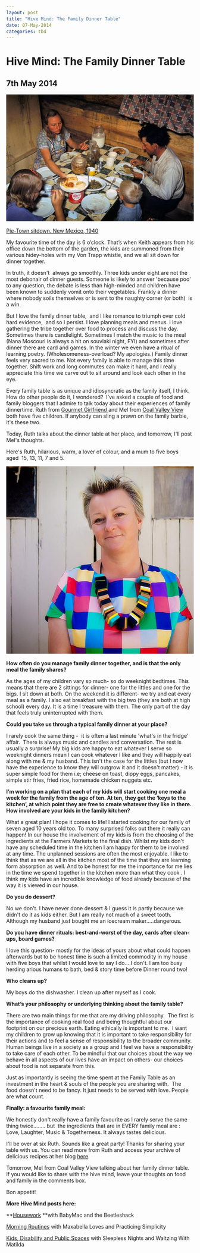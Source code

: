 ```yaml
---
layout: post
title: "Hive Mind: The Family Dinner Table"
date: 07-May-2014
categories: tbd
---
```


# Hive Mind: The Family Dinner Table

## 7th May 2014

<img class="photo-horiz" src="/images/2014/05/1a34105u_1_0.preview.jpg" />

<a href="http://www.shorpy.com/node/110">Pie-Town sitdown. New Mexico,   1940</a>

My favourite time of the day is 6 o’clock. That’s when Keith appears from his office down the bottom of the garden,   the kids are summoned from their various hidey-holes with my Von Trapp whistle,   and we all sit down for dinner together.

In truth, it doesn't  always go smoothly. Three kids under eight are not the most debonair of dinner guests. Someone is likely to answer 'because poo' to any question, the debate is less than high-minded and children have been known to suddenly vomit onto their vegetables. Frankly a dinner where nobody soils themselves or is sent to the naughty corner (or both)  is a win.

But I love the family dinner table,  and I like romance to triumph over cold hard evidence,  and so I persist. I love planning meals and menus. I love gathering the tribe together over food to process and discuss the day. Sometimes there is candlelight. Sometimes I match the music to the meal (Nana Moscouri is always a hit on souvlaki night, FYI) and sometimes after dinner there are card and games. In the winter we even have a ritual of learning poetry. (Wholesomeness-overload? My apologies.) Family dinner feels very sacred to me. Not every family is able to manage this time together. Shift work and long commutes can make it hard, and I really appreciate this time we carve out to sit around and look each other in the eye.

Every family table is as unique and idiosyncratic as the family itself, I think. How do other people do it, I wondered?  I’ve asked a couple of food and family bloggers that I admire to talk today about their experiences of family dinnertime. Ruth from <a href="http://gourmetgirl-friend.blogspot.com.au/">Gourmet Girlfriend </a>and Mel from <a href="http://coalvalleyview.blogspot.com.au/">Coal Valley View</a> both have five children. If anybody can sling a prawn on the family barbie, it's these two.

Today, Ruth talks about the dinner table at her place, and tomorrow, I'll post Mel's thoughts.

Here's Ruth, hilarious, warm, a lover of colour, and a mum to five boys aged  15, 13, 11, 7 and 5.

<img class="photo-horiz" src="/images/2014/05/10002921_10152287857468529_500485440_n.jpg" />

**How often do you manage family dinner together, and is that the only meal the family shares?**

As the ages of my children vary so much- so do weeknight bedtimes. This means that there are 2 sittings for dinner- one for the littles and one for the bigs. I sit down at both. On the weekend it is different- we try and eat every meal as a family. I also eat breakfast with the big two (they are both at high school) every day. It is a time I treasure with them. The only part of the day that feels truly uninterrupted with them.

**Could you take us through a typical family dinner at your place?**

I rarely cook the same thing -  it is often a last minute 'what's in the fridge' affair.  There is always music and candles and conversation. The rest is usually a surprise! My big kids are happy to eat whatever I serve so weeknight dinners mean I can cook whatever I like and they will happily eat along with me &amp; my husband. This isn't the case for the littles (but I now have the experience to know they will outgrow it and it doesn't matter) - it is super simple food for them i.e; cheese on toast, dippy eggs, pancakes, simple stir fries, fried rice, homemade chicken nuggets etc.

**I’m working on a plan that each of my kids will start cooking one meal a week for the family from the age of ten. At ten, they get the ‘keys to the kitchen’, at which point they are free to create whatever they like in there. How involved are your kids in the family kitchen?**

What a great plan! I hope it comes to life! I started cooking for our family of seven aged 10 years old too. To many surprised folks out there it really can happen! In our house the involvement of my kids is from the choosing of the ingredients at the Farmers Markets to the final dish. Whilst my kids don't have any scheduled time in the kitchen I am happy for them to be involved at any time. The unplanned sessions are often the most enjoyable. I like to think that as we are all in the kitchen most of the time that they are learning form absorption as well. And to be honest for me the importance for me lies in the time we spend together in the kitchen more than what they cook . I think my kids have an incredible knowledge of food already because of the way it is viewed in our house.

**Do you do dessert?**

No we don't. I have never done dessert &amp; I guess it is partly because we didn't do it as kids either. But I am really not much of a sweet tooth. Although my husband just bought me an icecream maker.....dangerous.

**Do you have dinner rituals: best-and-worst of the day, cards after clean-ups, board games?**

I love this question- mostly for the ideas of yours about what could happen afterwards but to be honest time is such a limited commodity in my house with five boys that whilst I would love to say I do....I don't. I am too busy herding arious humans to bath, bed &amp; story time before Dinner round two!

**Who cleans up?**

My boys do the dishwasher. I clean up after myself as I cook.

**What’s your philosophy or underlying thinking about the family table?**

There are two main things for me that are my driving philosophy.  The first is the importance of cooking real food and being thoughtful about our footprint on our precious earth. Eating ethically is important to me.  I want my children to grow up knowing that it is important to take responsibility for their actions and to feel a sense of responsibility to the broader community. Human beings live in a society as a group and I feel we have a responsibility to take care of each other. To be mindful that our choices about the way we behave in all aspects of our lives have an impact on others- our choices about food is not separate from this.

Just as importantly is seeing the time spent at the Family Table as an investment in the heart &amp; souls of the people you are sharing with.  The food doesn't need to be fancy. It just needs to be served with love. People are what count.

**Finally: a favourite family meal:**

We honestly don't really have a family favourite as I rarely serve the same thing twice........ but  the ingredients that are in EVERY family meal are : Love, Laughter, Music &amp; Togetherness. It always tastes delicious.

I'll be over at six Ruth. Sounds like a great party! Thanks for sharing your table with us. You can read more from Ruth and access your archive of delicious recipes at her blog <a href="http://gourmetgirl-friend.blogspot.com.au/">here</a>.

Tomorrow, Mel from Coal Valley View talking about her family dinner table. If you would like to share with the hive mind, leave your thoughts on food and family in the comments box.

Bon appetit!

**More Hive Mind posts here:**

**<a href="http://mogantosh.com/hive-mind-housework/">Housework</a> **with BabyMac and the Beetleshack

<a href="http://mogantosh.com/?p=328">Morning Routines</a> with Maxabella Loves and Practicing Simplicity

<a href="http://mogantosh.com/hive-mind-kids-disability-and-public-spaces/">Kids, Disability and Public Spaces</a> with Sleepless Nights and Waltzing With Matilda
